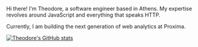 Hi there! I'm Theodore, a software engineer based in Athens. 
My expertise revolves around JavaScript and everything that speaks HTTP.

Currently, I am building the next generation of web analytics at Proxima.


[![Theodore's GitHub stats](https://github-readme-stats.vercel.app/api?username=vorillaz&count_private=true&show_icons=true&layout=compact&theme=dark)](https://github.com/vorillaz/github-readme-stats)
